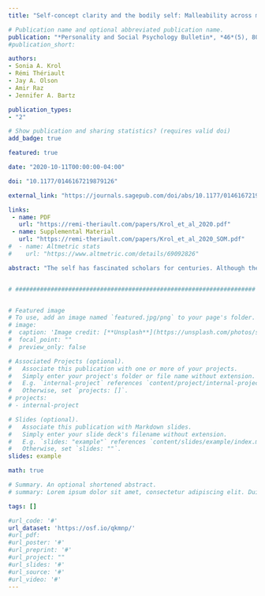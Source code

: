 ```yaml
---
title: "Self-concept clarity and the bodily self: Malleability across modalities"

# Publication name and optional abbreviated publication name.
publication: "*Personality and Social Psychology Bulletin*, *46*(5), 808-820. <a href='https://doi.org/10.1177/0146167219879126' target='_blank' rel='noopener noreferrer'>doi.org/10.1177/0146167219879126</a>"
#publication_short: 

authors:
- Sonia A. Krol
- Rémi Thériault
- Jay A. Olson
- Amir Raz
- Jennifer A. Bartz

publication_types:
- "2"

# Show publication and sharing statistics? (requires valid doi)
add_badge: true

featured: true

date: "2020-10-11T00:00:00-04:00"

doi: "10.1177/0146167219879126"

external_link: "https://journals.sagepub.com/doi/abs/10.1177/0146167219879126"

links: 
 - name: PDF
   url: "https://remi-theriault.com/papers/Krol_et_al_2020.pdf"
 - name: Supplemental Material
   url: "https://remi-theriault.com/papers/Krol_et_al_2020_SOM.pdf"
#  - name: Altmetric stats
#    url: "https://www.altmetric.com/details/69092826"

abstract: "The self has fascinated scholars for centuries. Although theory suggests that the self-concept (cognitive self-understanding) and bodily self (pre-reflective awareness of one’s body) are related, little work has examined this notion. To this end, in Study 1, participants reported on self-concept clarity (SCC) and completed the rubber hand illusion (RHI), a paradigm in which synchronous (vs. asynchronous) stimulation between a prosthetic hand and one’s own hand leads one to “embody” the prosthetic hand. Whereas participants were equally susceptible to the RHI during synchronous stroking, low-SCC individuals were more vulnerable to the illusion during asynchronous stroking, when the effect is unwarranted. Conceptually replicating and extending this finding, in Study 2, low-SCC individuals were more susceptible to the body-swap illusion—the impression that another person’s body is one’s own. These findings suggest that a clear sense of self implies clarity and stability of both the self-concept and the bodily self."


# ####################################################################


# Featured image
# To use, add an image named `featured.jpg/png` to your page's folder. 
# image:
#  caption: 'Image credit: [**Unsplash**](https://unsplash.com/photos/s9CC2SKySJM)'
#  focal_point: ""
#  preview_only: false

# Associated Projects (optional).
#   Associate this publication with one or more of your projects.
#   Simply enter your project's folder or file name without extension.
#   E.g. `internal-project` references `content/project/internal-project/index.md`.
#   Otherwise, set `projects: []`.
# projects:
# - internal-project

# Slides (optional).
#   Associate this publication with Markdown slides.
#   Simply enter your slide deck's filename without extension.
#   E.g. `slides: "example"` references `content/slides/example/index.md`.
#   Otherwise, set `slides: ""`.
slides: example

math: true

# Summary. An optional shortened abstract.
# summary: Lorem ipsum dolor sit amet, consectetur adipiscing elit. Duis posuere tellus ac convallis placerat. Proin tincidunt magna sed ex sollicitudin condimentum.

tags: []

#url_code: '#'
url_dataset: 'https://osf.io/qkmnp/'
#url_pdf: 
#url_poster: '#'
#url_preprint: '#'
#url_project: ""
#url_slides: '#'
#url_source: '#'
#url_video: '#'
---
```

